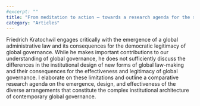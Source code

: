 ```yaml
---
#excerpt: ""
title: "From meditation to action – towards a research agenda for the study of informal global rule-making: remarks on Cosmopolitanism, publicity, and the emergence of a global administrative law"
category: "Articles"
---
```

Friedrich Kratochwil engages critically with the emergence of a global administrative law and its consequences for the democratic legitimacy of global governance. While he makes important contributions to our understanding of global governance, he does not sufficiently discuss the differences in the institutional design of new forms of global law-making and their consequences for the effectiveness and legitimacy of global governance. I elaborate on these limitations and outline a comparative research agenda on the emergence, design, and effectiveness of the diverse arrangements that constitute the complex institutional architecture of contemporary global governance.

